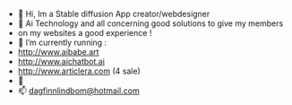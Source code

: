- 👋 Hi, Im a Stable diffusion App creator/webdesigner
- 👀 Ai Technology and all concerning good solutions to give my members
- on my websites a good experience !
- 🌱 I’m currently running :
- http://www.aibabe.art
- http://www.aichatbot.ai
- http://www.articlera.com (4 sale)
- 💞️ 
- 📫 dagfinnlindbom@hotmail.com

<!---
Dagfinn1962/Dagfinn1962 is a ✨ special ✨ repository because its `README.md` (this file) appears on your GitHub profile.
You can click the Preview link to take a look at your changes.
--->
